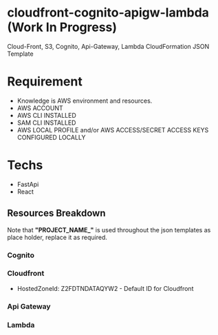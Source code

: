 # cloudfront-cognito-apigw-lambda (Work In Progress)
Cloud-Front, S3, Cognito, Api-Gateway, Lambda CloudFormation JSON Template


# Requirement

-  Knowledge is AWS environment and resources.
-  AWS ACCOUNT
-  AWS CLI INSTALLED
-  SAM CLI INSTALLED
-  AWS LOCAL PROFILE and/or AWS ACCESS/SECRET ACCESS KEYS CONFIGURED LOCALLY

# Techs
- FastApi
- React 

## Resources Breakdown

Note that **"PROJECT_NAME_"** is used throughout the json templates as place holder, replace it as required.

### Cognito


### Cloudfront
- HostedZoneId: Z2FDTNDATAQYW2 - Default ID for Cloudfront 


### Api Gateway


### Lambda
